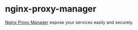 nginx-proxy-manager
===================

[Nginx Proxy Manager][1] expose your services easily and securely.

[1]: https://nginxproxymanager.com/
